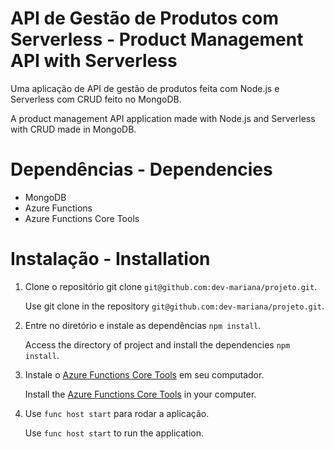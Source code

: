 # API de Gestão de Produtos com Serverless - Product Management API with Serverless

Uma aplicação de API de gestão de produtos feita com Node.js e Serverless com CRUD feito no MongoDB.

A product management API application made with Node.js and Serverless with CRUD made in MongoDB.

# Dependências - Dependencies

* MongoDB
* Azure Functions
* Azure Functions Core Tools

# Instalação - Installation

1. Clone o repositório git clone `git@github.com:dev-mariana/projeto.git`.

   Use git clone in the repository `git@github.com:dev-mariana/projeto.git`.

2. Entre no diretório e instale as dependências `npm install`.

   Access the directory of project and install the dependencies `npm install`. 
   
3. Instale o [Azure Functions Core Tools](https://docs.microsoft.com/pt-br/azure/azure-functions/functions-run-local?tabs=windows%2Ccsharp%2Cbash) em seu computador.

   Install the [Azure Functions Core Tools](https://docs.microsoft.com/en-us/azure/azure-functions/functions-run-local?tabs=windows%2Ccsharp%2Cbash) in your computer. 
   
4. Use `func host start` para rodar a aplicação.

   Use `func host start` to run the application.

